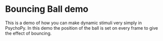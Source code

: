Bouncing Ball demo
===================

This is a demo of how you can make dynamic stimuli very simply in PsychoPy. In this demo the position of the ball is set on every frame to give the effect of bouncing. 